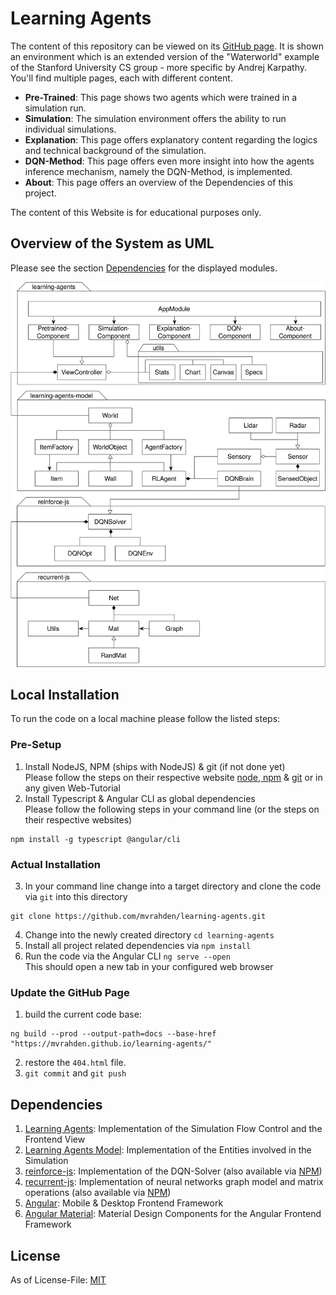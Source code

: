 # Learning Agents

The content of this repository can be viewed on its [GitHub page](https://mvrahden.github.io/learning-agents).
It is shown an environment which is an extended version of the "Waterworld" example of the Stanford University CS group - more specific by Andrej Karpathy.
You'll find multiple pages, each with different content.

- **Pre-Trained**: This page shows two agents which were trained in a simulation run.
- **Simulation**: The simulation environment offers the ability to run individual simulations.
- **Explanation**: This page offers explanatory content regarding the logics and technical background of the simulation.
- **DQN-Method**: This page offers even more insight into how the agents inference mechanism, namely the DQN-Method, is implemented.
- **About**: This page offers an overview of the Dependencies of this project.

The content of this Website is for educational purposes only.

## Overview of the System as UML

Please see the section [Dependencies](#dependencies) for the displayed modules. 

!["UML Diagram"](src/assets/project-uml.svg)

## Local Installation

To run the code on a local machine please follow the listed steps:

### Pre-Setup

1. Install NodeJS, NPM (ships with NodeJS) & git (if not done yet)  
  Please follow the steps on their respective website [node, npm](https://www.nodejs.org) & [git](https://git-scm.com/) or in any given Web-Tutorial
2. Install Typescript & Angular CLI as global dependencies  
  Please follow the following steps in your command line (or the steps on their respective websites)

```
npm install -g typescript @angular/cli
```

### Actual Installation

3. In your command line change into a target directory and clone the code via `git` into this directory

```
git clone https://github.com/mvrahden/learning-agents.git
```

4. Change into the newly created directory `cd learning-agents`
5. Install all project related dependencies via `npm install`
6. Run the code via the Angular CLI `ng serve --open`  
  This should open a new tab in your configured web browser

### Update the GitHub Page

1. build the current code base:
```
ng build --prod --output-path=docs --base-href "https://mvrahden.github.io/learning-agents/"
```
2. restore the `404.html` file. 
3. `git commit` and `git push`

## Dependencies

1. [Learning Agents](https://github.com/mvrahden/learning-agents): Implementation of the Simulation Flow Control and the Frontend View
2. [Learning Agents Model](https://github.com/mvrahden/learning-agents-model): Implementation of the Entities involved in the Simulation
3. [reinforce-js](https://github.com/mvrahden/reinforce-js): Implementation of the DQN-Solver (also available via [NPM](https://www.npmjs.com/package/reinforce-js))
4. [recurrent-js](https://github.com/mvrahden/recurrent-js): Implementation of neural networks graph model and matrix operations (also available via [NPM](https://www.npmjs.com/package/recurrent-js))
5. [Angular](https://angular.io): Mobile & Desktop Frontend Framework
6. [Angular Material](https://material.angular.io): Material Design Components for the Angular Frontend Framework

## License

As of License-File: [MIT](LICENSE)
